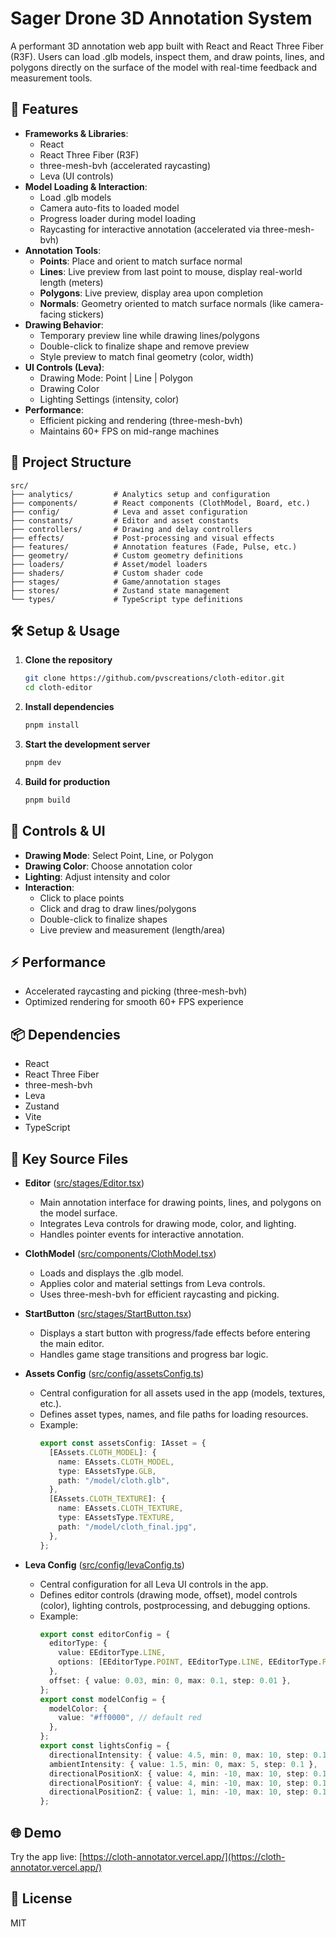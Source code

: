 # Sager Drone 3D Annotation System

A performant 3D annotation web app built with React and React Three Fiber (R3F). Users can load .glb models, inspect them, and draw points, lines, and polygons directly on the surface of the model with real-time feedback and measurement tools.

## 🚀 Features

- **Frameworks & Libraries**:
  - React
  - React Three Fiber (R3F)
  - three-mesh-bvh (accelerated raycasting)
  - Leva (UI controls)
- **Model Loading & Interaction**:
  - Load .glb models
  - Camera auto-fits to loaded model
  - Progress loader during model loading
  - Raycasting for interactive annotation (accelerated via three-mesh-bvh)
- **Annotation Tools**:
  - **Points**: Place and orient to match surface normal
  - **Lines**: Live preview from last point to mouse, display real-world length (meters)
  - **Polygons**: Live preview, display area upon completion
  - **Normals**: Geometry oriented to match surface normals (like camera-facing stickers)
- **Drawing Behavior**:
  - Temporary preview line while drawing lines/polygons
  - Double-click to finalize shape and remove preview
  - Style preview to match final geometry (color, width)
- **UI Controls (Leva)**:
  - Drawing Mode: Point | Line | Polygon
  - Drawing Color
  - Lighting Settings (intensity, color)
- **Performance**:
  - Efficient picking and rendering (three-mesh-bvh)
  - Maintains 60+ FPS on mid-range machines

## 📁 Project Structure

```
src/
├── analytics/         # Analytics setup and configuration
├── components/        # React components (ClothModel, Board, etc.)
├── config/            # Leva and asset configuration
├── constants/         # Editor and asset constants
├── controllers/       # Drawing and delay controllers
├── effects/           # Post-processing and visual effects
├── features/          # Annotation features (Fade, Pulse, etc.)
├── geometry/          # Custom geometry definitions
├── loaders/           # Asset/model loaders
├── shaders/           # Custom shader code
├── stages/            # Game/annotation stages
├── stores/            # Zustand state management
└── types/             # TypeScript type definitions
```

## 🛠️ Setup & Usage

1. **Clone the repository**
   ```bash
   git clone https://github.com/pvscreations/cloth-editor.git
   cd cloth-editor
   ```
2. **Install dependencies**
   ```bash
   pnpm install
   ```
3. **Start the development server**
   ```bash
   pnpm dev
   ```
4. **Build for production**
   ```bash
   pnpm build
   ```

## 🎨 Controls & UI

- **Drawing Mode**: Select Point, Line, or Polygon
- **Drawing Color**: Choose annotation color
- **Lighting**: Adjust intensity and color
- **Interaction**:
  - Click to place points
  - Click and drag to draw lines/polygons
  - Double-click to finalize shapes
  - Live preview and measurement (length/area)

## ⚡ Performance

- Accelerated raycasting and picking (three-mesh-bvh)
- Optimized rendering for smooth 60+ FPS experience

## 📦 Dependencies

- React
- React Three Fiber
- three-mesh-bvh
- Leva
- Zustand
- Vite
- TypeScript

## 📝 Key Source Files

- **Editor** ([src/stages/Editor.tsx](https://github.com/pvscreations/cloth-editor/blob/master/src/stages/Editor.tsx))
  - Main annotation interface for drawing points, lines, and polygons on the model surface.
  - Integrates Leva controls for drawing mode, color, and lighting.
  - Handles pointer events for interactive annotation.

- **ClothModel** ([src/components/ClothModel.tsx](https://github.com/pvscreations/cloth-editor/blob/master/src/components/ClothModel.tsx))
  - Loads and displays the .glb model.
  - Applies color and material settings from Leva controls.
  - Uses three-mesh-bvh for efficient raycasting and picking.

- **StartButton** ([src/stages/StartButton.tsx](https://github.com/pvscreations/cloth-editor/blob/master/src/stages/StartButton.tsx))
  - Displays a start button with progress/fade effects before entering the main editor.
  - Handles game stage transitions and progress bar logic.

- **Assets Config** ([src/config/assetsConfig.ts](https://github.com/pvscreations/cloth-editor/blob/master/src/config/assetsConfig.ts))
  - Central configuration for all assets used in the app (models, textures, etc.).
  - Defines asset types, names, and file paths for loading resources.
  - Example:
    ```ts
    export const assetsConfig: IAsset = {
      [EAssets.CLOTH_MODEL]: {
        name: EAssets.CLOTH_MODEL,
        type: EAssetsType.GLB,
        path: "/model/cloth.glb",
      },
      [EAssets.CLOTH_TEXTURE]: {
        name: EAssets.CLOTH_TEXTURE,
        type: EAssetsType.TEXTURE,
        path: "/model/cloth_final.jpg",
      },
    };
    ```

- **Leva Config** ([src/config/levaConfig.ts](https://github.com/pvscreations/cloth-editor/blob/master/src/config/levaConfig.ts))
  - Central configuration for all Leva UI controls in the app.
  - Defines editor controls (drawing mode, offset), model controls (color), lighting controls, postprocessing, and debugging options.
  - Example:
    ```ts
    export const editorConfig = {
      editorType: {
        value: EEditorType.LINE,
        options: [EEditorType.POINT, EEditorType.LINE, EEditorType.POLYGON],
      },
      offset: { value: 0.03, min: 0, max: 0.1, step: 0.01 },
    };
    export const modelConfig = {
      modelColor: {
        value: "#ff0000", // default red
      },
    };
    export const lightsConfig = {
      directionalIntensity: { value: 4.5, min: 0, max: 10, step: 0.1 },
      ambientIntensity: { value: 1.5, min: 0, max: 5, step: 0.1 },
      directionalPositionX: { value: 4, min: -10, max: 10, step: 0.1 },
      directionalPositionY: { value: 4, min: -10, max: 10, step: 0.1 },
      directionalPositionZ: { value: 1, min: -10, max: 10, step: 0.1 },
    };
    ```

## 🌐 Demo

Try the app live: [https://cloth-annotator.vercel.app/](https://cloth-annotator.vercel.app/)

## 📄 License

MIT
